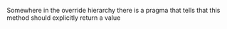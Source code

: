 Somewhere in the override hierarchy there is a pragma that tells that this method should explicitly return a value

